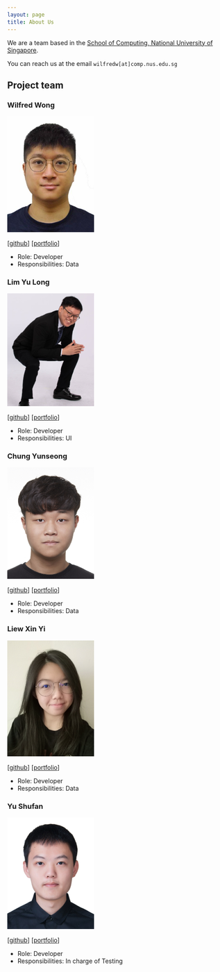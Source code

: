 ```yaml
---
layout: page
title: About Us
---
```


We are a team based in the [School of Computing, National University of Singapore](http://www.comp.nus.edu.sg).

You can reach us at the email `wilfredw[at]comp.nus.edu.sg`

## Project team

### Wilfred Wong

<img src="images/wilfredwongkc.png" width="200px">

[[github](https://github.com/wilfredwongkc)]
[[portfolio](team/wilfredwongkc.md)]

* Role: Developer
* Responsibilities: Data

### Lim Yu Long

<img src="images/yulonglim.png" width="200px">

[[github](http://github.com/yulonglim)]
[[portfolio](team/yulonglim.md)]

* Role: Developer
* Responsibilities: UI

### Chung Yunseong

<img src="images/jasonc01.png" width="200px">

[[github](http://github.com/jasonc01)]
[[portfolio](team/jasonc01.md)]

* Role: Developer
* Responsibilities: Data

### Liew Xin Yi

<img src="images/xyliew25.png" width="200px">

[[github](http://github.com/xyliew25)]
[[portfolio](team/xyliew25.md)]

* Role: Developer
* Responsibilities: Data

### Yu Shufan

<img src="images/fans2619.png" width="200px">

[[github](http://github.com/fans2619)]
[[portfolio](team/fans2619.md)]

* Role: Developer
* Responsibilities: In charge of Testing

